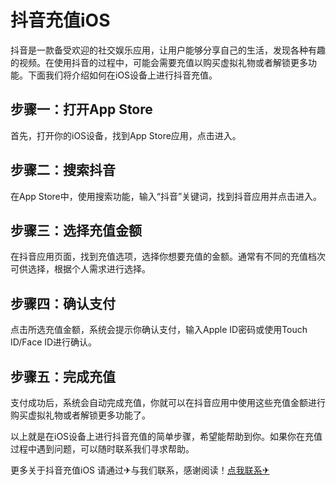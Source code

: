 # 抖音充值iOS

抖音是一款备受欢迎的社交娱乐应用，让用户能够分享自己的生活，发现各种有趣的视频。在使用抖音的过程中，可能会需要充值以购买虚拟礼物或者解锁更多功能。下面我们将介绍如何在iOS设备上进行抖音充值。

## 步骤一：打开App Store

首先，打开你的iOS设备，找到App Store应用，点击进入。

## 步骤二：搜索抖音

在App Store中，使用搜索功能，输入“抖音”关键词，找到抖音应用并点击进入。

## 步骤三：选择充值金额

在抖音应用页面，找到充值选项，选择你想要充值的金额。通常有不同的充值档次可供选择，根据个人需求进行选择。

## 步骤四：确认支付

点击所选充值金额，系统会提示你确认支付，输入Apple ID密码或使用Touch ID/Face ID进行确认。

## 步骤五：完成充值

支付成功后，系统会自动完成充值，你就可以在抖音应用中使用这些充值金额进行购买虚拟礼物或者解锁更多功能了。

以上就是在iOS设备上进行抖音充值的简单步骤，希望能帮助到你。如果你在充值过程中遇到问题，可以随时联系我们寻求帮助。

更多关于抖音充值iOS 请通过✈与我们联系，感谢阅读！[点我联系✈](https://www.G208.com)